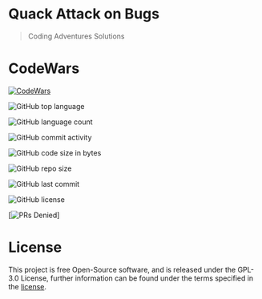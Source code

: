 # Quack Attack on Bugs
> Coding Adventures Solutions

# CodeWars

[![CodeWars](https://www.codewars.com/users/MrTimcakes/badges/large)](https://www.codewars.com/users/MrTimcakes)






![GitHub top language](https://img.shields.io/github/languages/top/MrTimcakes/Quack-Attack-on-Bugs?style=for-the-badge)

![GitHub language count](https://img.shields.io/github/languages/count/MrTimcakes/Quack-Attack-on-Bugs?style=for-the-badge)


![GitHub commit activity](https://img.shields.io/github/commit-activity/m/MrTimcakes/Quack-Attack-on-Bugs?style=for-the-badge)

![GitHub code size in bytes](https://img.shields.io/github/languages/code-size/MrTimcakes/Quack-Attack-on-Bugs?style=for-the-badge)

![GitHub repo size](https://img.shields.io/github/repo-size/MrTimcakes/Quack-Attack-on-Bugs?style=for-the-badge)

![GitHub last commit](https://img.shields.io/github/last-commit/MrTimcakes/Quack-Attack-on-Bugs?style=for-the-badge)

![GitHub license](https://img.shields.io/github/license/MrTimcakes/Quack-Attack-on-Bugs?style=for-the-badge)

[![PRs Denied](https://img.shields.io/badge/PRs-denied-red.svg?style=for-the-badge)]

# License

This project is free Open-Source software, and is released under the GPL-3.0 License, further information can be found under the terms specified in the [license](/../../blob/main/LICENSE).